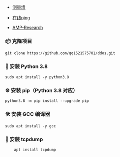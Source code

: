 - [测量墙](https://www.vedbex.com/dstat)

- [在线ping](https://www.itdog.cn/tcping/)

- [AMP-Research](https://github.com/Phenomite/AMP-Research)
### 📦 克隆项目
    git clone https://github.com/qq1521575701/ddos.git

### 🐍 安装 Python 3.8
    sudo apt install -y python3.8

### ⚙️ 安装 pip（Python 3.8 对应）
    python3.8 -m pip install --upgrade pip

### 🛠 安装 GCC 编译器
    sudo apt install -y gcc

### 📡 安装 tcpdump
        apt install tcpdump
